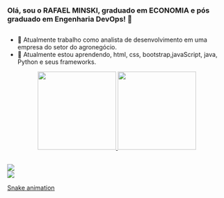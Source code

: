 ### Olá, sou o RAFAEL MINSKI, graduado em ECONOMIA e pós graduado em Engenharia DevOps! 👋
##



- 🔭 Atualmente trabalho como analista de desenvolvimento em uma empresa do setor do agronegócio.
- 🌱 Atualmente estou aprendendo, html, css, bootstrap,javaScript, java, Python e seus frameworks.

<div align="center">
  <a href="https://github.com/rafaelminski">
  <img height="180em" src="https://github-readme-stats.vercel.app/api?username=rafaelminski&show_icons=true&theme=dracula&include_all_commits=true&count_private=true"/>
  <img height="180em" src="https://github-readme-stats.vercel.app/api/top-langs/?username=rafaelminski&layout=compact&langs_count=7&theme=dracula"/>
</div>

  ##
  
  <div>
    
   <a href = "mailto:rafael.minski57@gmail.com"><img src="https://img.shields.io/badge/-Gmail-%23333?style=for-the-badge&logo=gmail&logoColor=white" target="_blank"></a>  
 <a href="https://www.linkedin.com/in/rafael-minski-b41301218" target="_blank"><img src="https://img.shields.io/badge/-LinkedIn-%230077B5?style=for-the-badge&logo=linkedin&logoColor=white" target="_blank"></a>    
    
    
  [Snake animation](https://github.com/rafaelminski/rafaelminski/blob/output/github-contribution-grid-snake.svg)    
    
  </div>
